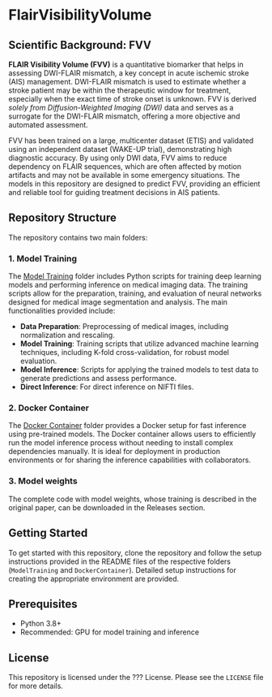 # FlairVisibilityVolume

## Scientific Background: FVV

**FLAIR Visibility Volume (FVV)** is a quantitative biomarker that helps in assessing DWI-FLAIR mismatch, a key concept in acute ischemic stroke (AIS) management. DWI-FLAIR mismatch is used to estimate whether a stroke patient may be within the therapeutic window for treatment, especially when the exact time of stroke onset is unknown. FVV is derived *solely from Diffusion-Weighted Imaging (DWI)* data and serves as a surrogate for the DWI-FLAIR mismatch, offering a more objective and automated assessment.

FVV has been trained on a large, multicenter dataset (ETIS) and validated using an independent dataset (WAKE-UP trial), demonstrating high diagnostic accuracy. By using only DWI data, FVV aims to reduce dependency on FLAIR sequences, which are often affected by motion artifacts and may not be available in some emergency situations. The models in this repository are designed to predict FVV, providing an efficient and reliable tool for guiding treatment decisions in AIS patients.

## Repository Structure

The repository contains two main folders:

### 1. Model Training

The [Model Training](ModelTraining) folder includes Python scripts for training deep learning models and performing inference on medical imaging data. The training scripts allow for the preparation, training, and evaluation of neural networks designed for medical image segmentation and analysis. The main functionalities provided include:

- **Data Preparation**: Preprocessing of medical images, including normalization and rescaling.
- **Model Training**: Training scripts that utilize advanced machine learning techniques, including K-fold cross-validation, for robust model evaluation.
- **Model Inference**: Scripts for applying the trained models to test data to generate predictions and assess performance.
- **Direct Inference**: For direct inference on NIFTI files.

### 2. Docker Container

The [Docker Container](DockerContainer) folder provides a Docker setup for fast inference using pre-trained models. The Docker container allows users to efficiently run the model inference process without needing to install complex dependencies manually. It is ideal for deployment in production environments or for sharing the inference capabilities with collaborators.

### 3. Model weights

The complete code with model weights, whose training is described in the original paper, can be downloaded in the Releases section.

## Getting Started

To get started with this repository, clone the repository and follow the setup instructions provided in the README files of the respective folders (`ModelTraining` and `DockerContainer`). Detailed setup instructions for creating the appropriate environment are provided.

## Prerequisites
- Python 3.8+
- Recommended: GPU for model training and inference

## License
This repository is licensed under the ??? License. Please see the `LICENSE` file for more details.

